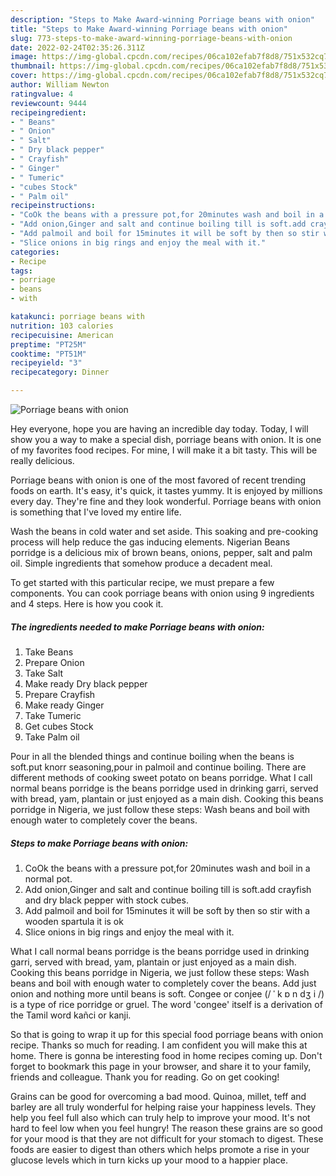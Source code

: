 ```yaml
---
description: "Steps to Make Award-winning Porriage beans with onion"
title: "Steps to Make Award-winning Porriage beans with onion"
slug: 773-steps-to-make-award-winning-porriage-beans-with-onion
date: 2022-02-24T02:35:26.311Z
image: https://img-global.cpcdn.com/recipes/06ca102efab7f8d8/751x532cq70/porriage-beans-with-onion-recipe-main-photo.jpg
thumbnail: https://img-global.cpcdn.com/recipes/06ca102efab7f8d8/751x532cq70/porriage-beans-with-onion-recipe-main-photo.jpg
cover: https://img-global.cpcdn.com/recipes/06ca102efab7f8d8/751x532cq70/porriage-beans-with-onion-recipe-main-photo.jpg
author: William Newton
ratingvalue: 4
reviewcount: 9444
recipeingredient:
- " Beans"
- " Onion"
- " Salt"
- " Dry black pepper"
- " Crayfish"
- " Ginger"
- " Tumeric"
- "cubes Stock"
- " Palm oil"
recipeinstructions:
- "CoOk the beans with a pressure pot,for 20minutes wash and boil in a normal pot."
- "Add onion,Ginger and salt and continue boiling till is soft.add crayfish and dry black pepper with stock cubes."
- "Add palmoil and boil for 15minutes it will be soft by then so stir with a wooden spartula it is ok"
- "Slice onions in big rings and enjoy the meal with it."
categories:
- Recipe
tags:
- porriage
- beans
- with

katakunci: porriage beans with 
nutrition: 103 calories
recipecuisine: American
preptime: "PT25M"
cooktime: "PT51M"
recipeyield: "3"
recipecategory: Dinner

---
```



![Porriage beans with onion](https://img-global.cpcdn.com/recipes/06ca102efab7f8d8/751x532cq70/porriage-beans-with-onion-recipe-main-photo.jpg)

Hey everyone, hope you are having an incredible day today. Today, I will show you a way to make a special dish, porriage beans with onion. It is one of my favorites food recipes. For mine, I will make it a bit tasty. This will be really delicious.

Porriage beans with onion is one of the most favored of recent trending foods on earth. It's easy, it's quick, it tastes yummy. It is enjoyed by millions every day. They're fine and they look wonderful. Porriage beans with onion is something that I've loved my entire life.

Wash the beans in cold water and set aside. This soaking and pre-cooking process will help reduce the gas inducing elements. Nigerian Beans porridge is a delicious mix of brown beans, onions, pepper, salt and palm oil. Simple ingredients that somehow produce a decadent meal.


To get started with this particular recipe, we must prepare a few components. You can cook porriage beans with onion using 9 ingredients and 4 steps. Here is how you cook it.

<!--inarticleads1-->

##### The ingredients needed to make Porriage beans with onion:

1. Take  Beans
1. Prepare  Onion
1. Take  Salt
1. Make ready  Dry black pepper
1. Prepare  Crayfish
1. Make ready  Ginger
1. Take  Tumeric
1. Get cubes Stock
1. Take  Palm oil


Pour in all the blended things and continue boiling when the beans is soft.put knorr seasoning,pour in palmoil and continue boiling. There are different methods of cooking sweet potato on beans porridge. What I call normal beans porridge is the beans porridge used in drinking garri, served with bread, yam, plantain or just enjoyed as a main dish. Cooking this beans porridge in Nigeria, we just follow these steps: Wash beans and boil with enough water to completely cover the beans. 

<!--inarticleads2-->

##### Steps to make Porriage beans with onion:

1. CoOk the beans with a pressure pot,for 20minutes wash and boil in a normal pot.
1. Add onion,Ginger and salt and continue boiling till is soft.add crayfish and dry black pepper with stock cubes.
1. Add palmoil and boil for 15minutes it will be soft by then so stir with a wooden spartula it is ok
1. Slice onions in big rings and enjoy the meal with it.


What I call normal beans porridge is the beans porridge used in drinking garri, served with bread, yam, plantain or just enjoyed as a main dish. Cooking this beans porridge in Nigeria, we just follow these steps: Wash beans and boil with enough water to completely cover the beans. Add just onion and nothing more until beans is soft. Congee or conjee (/ ˈ k ɒ n dʒ i /) is a type of rice porridge or gruel. The word &#39;congee&#39; itself is a derivation of the Tamil word kañci or kanji. 

So that is going to wrap it up for this special food porriage beans with onion recipe. Thanks so much for reading. I am confident you will make this at home. There is gonna be interesting food in home recipes coming up. Don't forget to bookmark this page in your browser, and share it to your family, friends and colleague. Thank you for reading. Go on get cooking!

Grains can be good for overcoming a bad mood. Quinoa, millet, teff and barley are all truly wonderful for helping raise your happiness levels. They help you feel full also which can truly help to improve your mood. It's not hard to feel low when you feel hungry! The reason these grains are so good for your mood is that they are not difficult for your stomach to digest. These foods are easier to digest than others which helps promote a rise in your glucose levels which in turn kicks up your mood to a happier place.
